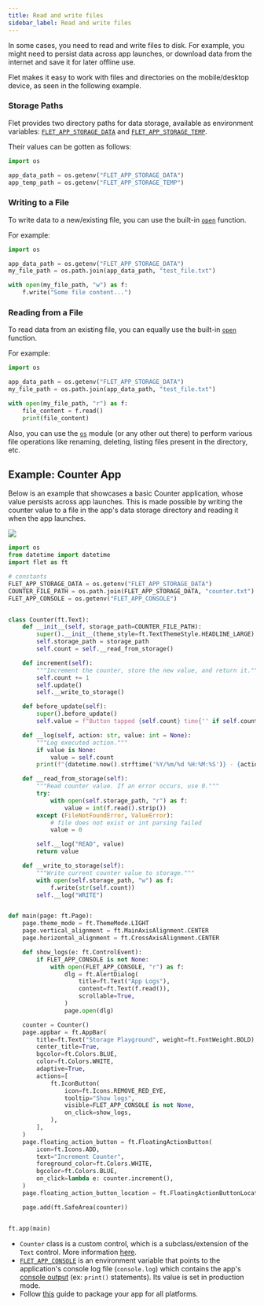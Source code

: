 ```yaml
---
title: Read and write files
sidebar_label: Read and write files
---
```


In some cases, you need to read and write files to disk. 
For example, you might need to persist data across app launches, or download data from the internet and save it for later offline use.

Flet makes it easy to work with files and directories on the mobile/desktop device, as seen in the following example.

### Storage Paths

Flet provides two directory paths for data storage, available as environment variables: [`FLET_APP_STORAGE_DATA`](/docs/reference/environment-variables/#flet_app_storage_data) and [`FLET_APP_STORAGE_TEMP`](/docs/reference/environment-variables/#flet_app_storage_temp).

Their values can be gotten as follows:

```python
import os

app_data_path = os.getenv("FLET_APP_STORAGE_DATA")
app_temp_path = os.getenv("FLET_APP_STORAGE_TEMP")
```

### Writing to a File

To write data to a new/existing file, you can use the built-in [`open`](https://docs.python.org/3/library/functions.html#open) function. 

For example: 

```python
import os

app_data_path = os.getenv("FLET_APP_STORAGE_DATA")
my_file_path = os.path.join(app_data_path, "test_file.txt")

with open(my_file_path, "w") as f:
    f.write("Some file content...")
```

### Reading from a File

To read data from an existing file, you can equally use the built-in [`open`](https://docs.python.org/3/library/functions.html#open) function.

For example:

```python
import os

app_data_path = os.getenv("FLET_APP_STORAGE_DATA")
my_file_path = os.path.join(app_data_path, "test_file.txt")

with open(my_file_path, "r") as f:
    file_content = f.read()
    print(file_content)
```

Also, you can use the [`os`](https://docs.python.org/3/library/os.html) module (or any other out there) to perform various file operations like renaming, deleting, listing files present in the directory, etc.

## Example: Counter App

Below is an example that showcases a basic Counter application, whose value persists across app launches. 
This is made possible by writing the counter value to a file in the app's data storage directory and reading it when the app launches.

<img src="https://github.com/user-attachments/assets/50b2a905-ee71-4fda-bfd6-9737bb348579" className="screenshot-50" />

```python
import os
from datetime import datetime
import flet as ft

# constants
FLET_APP_STORAGE_DATA = os.getenv("FLET_APP_STORAGE_DATA")
COUNTER_FILE_PATH = os.path.join(FLET_APP_STORAGE_DATA, "counter.txt")
FLET_APP_CONSOLE = os.getenv("FLET_APP_CONSOLE")


class Counter(ft.Text):
    def __init__(self, storage_path=COUNTER_FILE_PATH):
        super().__init__(theme_style=ft.TextThemeStyle.HEADLINE_LARGE)
        self.storage_path = storage_path
        self.count = self.__read_from_storage()

    def increment(self):
        """Increment the counter, store the new value, and return it."""
        self.count += 1
        self.update()
        self.__write_to_storage()

    def before_update(self):
        super().before_update()
        self.value = f"Button tapped {self.count} time{'' if self.count == 1 else 's'}"

    def __log(self, action: str, value: int = None):
        """Log executed action."""
        if value is None:
            value = self.count
        print(f"{datetime.now().strftime('%Y/%m/%d %H:%M:%S')} - {action} = {value}")

    def __read_from_storage(self):
        """Read counter value. If an error occurs, use 0."""
        try:
            with open(self.storage_path, "r") as f:
                value = int(f.read().strip())
        except (FileNotFoundError, ValueError): 
            # file does not exist or int parsing failed
            value = 0

        self.__log("READ", value)
        return value

    def __write_to_storage(self):
        """Write current counter value to storage."""
        with open(self.storage_path, "w") as f:
            f.write(str(self.count))
        self.__log("WRITE")


def main(page: ft.Page):
    page.theme_mode = ft.ThemeMode.LIGHT
    page.vertical_alignment = ft.MainAxisAlignment.CENTER
    page.horizontal_alignment = ft.CrossAxisAlignment.CENTER

    def show_logs(e: ft.ControlEvent):
        if FLET_APP_CONSOLE is not None:
            with open(FLET_APP_CONSOLE, "r") as f:
                dlg = ft.AlertDialog(
                    title=ft.Text("App Logs"),
                    content=ft.Text(f.read()),
                    scrollable=True,
                )
                page.open(dlg)

    counter = Counter()
    page.appbar = ft.AppBar(
        title=ft.Text("Storage Playground", weight=ft.FontWeight.BOLD),
        center_title=True,
        bgcolor=ft.Colors.BLUE,
        color=ft.Colors.WHITE,
        adaptive=True,
        actions=[
            ft.IconButton(
                icon=ft.Icons.REMOVE_RED_EYE,
                tooltip="Show logs",
                visible=FLET_APP_CONSOLE is not None,
                on_click=show_logs,
            ),
        ],
    )
    page.floating_action_button = ft.FloatingActionButton(
        icon=ft.Icons.ADD,
        text="Increment Counter",
        foreground_color=ft.Colors.WHITE,
        bgcolor=ft.Colors.BLUE,
        on_click=lambda e: counter.increment(),
    )
    page.floating_action_button_location = ft.FloatingActionButtonLocation.CENTER_FLOAT

    page.add(ft.SafeArea(counter))


ft.app(main)
```

- `Counter` class is a custom control, which is a subclass/extension of the `Text` control. More information [here](/docs/getting-started/custom-controls).
- [`FLET_APP_CONSOLE`](/docs/reference/environment-variables/#flet_app_console) is an environment variable that points to the application's console log file (`console.log`) which contains the app's [console output](https://flet.dev/docs/publish#console-output) (ex: `print()` statements). Its value is set in production mode.
- Follow [this](/docs/publish) guide to package your app for all platforms.


